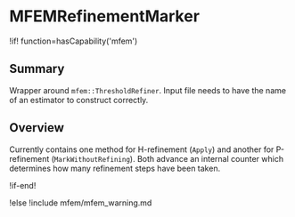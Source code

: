 # MFEMRefinementMarker

!if! function=hasCapability('mfem')

## Summary

Wrapper around `mfem::ThresholdRefiner`. Input file needs to have the name of an estimator to construct correctly.


## Overview

Currently contains one method for H-refinement (`Apply`) and another for P-refinement (`MarkWithoutRefining`).
Both advance an internal counter which determines how many refinement steps have been taken.


!if-end!

!else
!include mfem/mfem_warning.md
